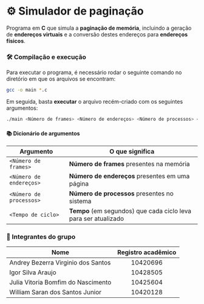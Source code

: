 # ⚙ Simulador de paginação

Programa em **C** que simula a **paginação de memória**, incluindo a geração de **endereços virtuais**
e a conversão destes endereços para **endereços físicos**.

### 🛠 Compilação e execução

Para executar o programa, é necessário rodar o seguinte comando no diretório em que os arquivos
se encontram:

```bash
gcc -o main *.c
```

Em seguida, basta **executar** o arquivo recém-criado com os seguintes argumentos:

```bash
./main <Número de frames> <Número de endereços> <Número de processos> <Tempo de ciclo>
```

#### 📚 Dicionário de argumentos
| Argumento | O que significa |
| ---- | ----|
| `<Número de frames>` | **Número de frames** presentes na memória |
| `<Número de endereços>` | **Número de endereços** presentes em uma página |
| `<Número de processos>` | **Número de processos** presentes no sistema |
| `<Tempo de ciclo>` | **Tempo** (em segundos) que cada ciclo leva para ser atualizado |

### 🍻 Integrantes do grupo

| Nome  | Registro acadêmico |
| ------------- | :-------------: |
| Andrey Bezerra Virginio dos Santos | 10420696 |
| Igor Silva Araujo | 10428505 |
| Julia Vitoria Bomfim do Nascimento | 10425604 |
| William Saran dos Santos Junior  | 10420128 |
